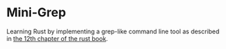 # Mini-Grep
Learning Rust by implementing a grep-like command line tool as described in [the 12th chapter of the rust book](https://doc.rust-lang.org/book/ch12-00-an-io-project.html).